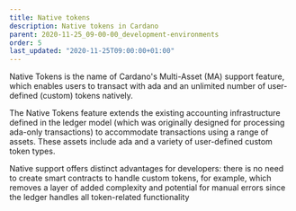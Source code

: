 ```yaml
---
title: Native tokens
description: Native tokens in Cardano
parent: 2020-11-25_09-00-00_development-environments
order: 5
last_updated: "2020-11-25T09:00:00+01:00"
---
```

Native Tokens is the name of Cardano's Multi-Asset (MA) support feature, which enables users to transact with ada and an unlimited number of user-defined (custom) tokens natively.

The Native Tokens feature extends the existing accounting infrastructure defined in the ledger model (which was originally designed for processing ada-only transactions) to accommodate transactions using a range of assets. These assets include ada and a variety of user-defined custom token types.

Native support offers distinct advantages for developers: there is no need to create smart contracts to handle custom tokens, for example, which removes a layer of added complexity and potential for manual errors since the ledger handles all token-related functionality
